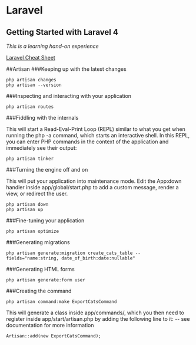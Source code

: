 Laravel
==============

Getting Started with Laravel 4
--------------

*This is a learning hand-on experience*

[Laravel Cheat Sheet](http://cheats.jesse-obrien.ca/)

##Artisan
###Keeping up with the latest changes

	php artisan changes
	php artisan --version

###Inspecting and interacting with your application

	php artisan routes

###Fiddling with the internals

This will start a Read-Eval-Print Loop (REPL) similar to what you get when running the php -a command, which starts an interactive shell. In this REPL, you can enter PHP commands in the context of the application and immediately see their output:

	php artisan tinker

###Turning the engine off and on

This will put your application into maintenance mode. Edit the App:down handler inside app/global/start.php to add a custom message, render a view, or redirect the user.

	php artisan down
	php artisan up

###Fine-tuning your application

	php artisan optimize

###Generating migrations

	php artisan generate:migration create_cats_table --fields="name:string, date_of_birth:date:nullable"

###Generating HTML forms

	php artisan generate:form user

###Creating the command

	php artisan command:make ExportCatsCommand

This will generate a class inside app/commands/, which you then need to register inside app/start/artisan.php by adding the following line to it: -- see documentation for more information

	Artisan::add(new ExportCatsCommand);

